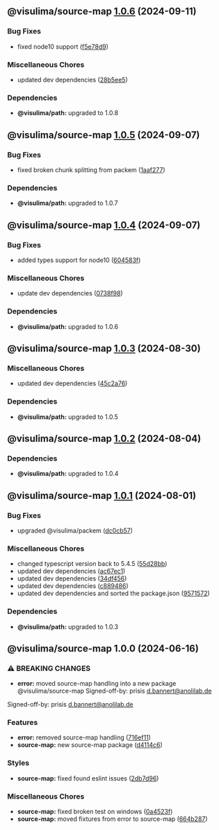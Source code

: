 ## @visulima/source-map [1.0.6](https://github.com/visulima/visulima/compare/@visulima/source-map@1.0.5...@visulima/source-map@1.0.6) (2024-09-11)

### Bug Fixes

* fixed node10 support ([f5e78d9](https://github.com/visulima/visulima/commit/f5e78d9bff8fd603967666598b34f9338a8726b5))

### Miscellaneous Chores

* updated dev dependencies ([28b5ee5](https://github.com/visulima/visulima/commit/28b5ee5c805ca8868536418829cde7ba8c5bb8dd))


### Dependencies

* **@visulima/path:** upgraded to 1.0.8

## @visulima/source-map [1.0.5](https://github.com/visulima/visulima/compare/@visulima/source-map@1.0.4...@visulima/source-map@1.0.5) (2024-09-07)

### Bug Fixes

* fixed broken chunk splitting from packem ([1aaf277](https://github.com/visulima/visulima/commit/1aaf27779292d637923c5f8a220e18606e78caa2))


### Dependencies

* **@visulima/path:** upgraded to 1.0.7

## @visulima/source-map [1.0.4](https://github.com/visulima/visulima/compare/@visulima/source-map@1.0.3...@visulima/source-map@1.0.4) (2024-09-07)

### Bug Fixes

* added types support for node10 ([604583f](https://github.com/visulima/visulima/commit/604583fa3c24b950fafad45d17e7a1333040fd76))

### Miscellaneous Chores

* update dev dependencies ([0738f98](https://github.com/visulima/visulima/commit/0738f9810478bb215ce4b2571dc8874c4c503089))


### Dependencies

* **@visulima/path:** upgraded to 1.0.6

## @visulima/source-map [1.0.3](https://github.com/visulima/visulima/compare/@visulima/source-map@1.0.2...@visulima/source-map@1.0.3) (2024-08-30)

### Miscellaneous Chores

* updated dev dependencies ([45c2a76](https://github.com/visulima/visulima/commit/45c2a76bc974ecb2c6b172c3af03373d4cc6a5ce))


### Dependencies

* **@visulima/path:** upgraded to 1.0.5

## @visulima/source-map [1.0.2](https://github.com/visulima/visulima/compare/@visulima/source-map@1.0.1...@visulima/source-map@1.0.2) (2024-08-04)


### Dependencies

* **@visulima/path:** upgraded to 1.0.4

## @visulima/source-map [1.0.1](https://github.com/visulima/visulima/compare/@visulima/source-map@1.0.0...@visulima/source-map@1.0.1) (2024-08-01)

### Bug Fixes

* upgraded @visulima/packem ([dc0cb57](https://github.com/visulima/visulima/commit/dc0cb5701b30f3f81404346c909fd4daf891b894))

### Miscellaneous Chores

* changed typescript version back to 5.4.5 ([55d28bb](https://github.com/visulima/visulima/commit/55d28bbdc103718d19f844034b38a0e8e5af798a))
* updated dev dependencies ([ac67ec1](https://github.com/visulima/visulima/commit/ac67ec1bcba16175d225958e318199f60b10d179))
* updated dev dependencies ([34df456](https://github.com/visulima/visulima/commit/34df4569f2fc074823a406c44a131c8fbae2b147))
* updated dev dependencies ([c889486](https://github.com/visulima/visulima/commit/c889486f8980741f459b993648c1b6d0815e3d66))
* updated dev dependencies and sorted the package.json ([9571572](https://github.com/visulima/visulima/commit/95715725a8ed053ca24fd1405a55205c79342ecb))


### Dependencies

* **@visulima/path:** upgraded to 1.0.3

## @visulima/source-map 1.0.0 (2024-06-16)

### ⚠ BREAKING CHANGES

* **error:** moved source-map handling into a new package @visulima/source-map
Signed-off-by: prisis <d.bannert@anolilab.de>

Signed-off-by: prisis <d.bannert@anolilab.de>

### Features

* **error:** removed source-map handling ([716ef11](https://github.com/visulima/visulima/commit/716ef11a054fd9405f58ba448a868054b5368b50))
* **source-map:** new source-map package ([d4114c6](https://github.com/visulima/visulima/commit/d4114c6e7cd73bacf14ba7d8df509507d8daa3ee))

### Styles

* **source-map:** fixed found eslint issues ([2db7d96](https://github.com/visulima/visulima/commit/2db7d9673a64c17756ea9886463503396966c385))

### Miscellaneous Chores

* **source-map:** fixed broken test on windows ([0a4523f](https://github.com/visulima/visulima/commit/0a4523f0ce5924ad52acf334945e4a91a960c7fa))
* **source-map:** moved fixtures from error to source-map ([664b287](https://github.com/visulima/visulima/commit/664b2870d4405fb27b65f7dc264b89f1bf29306d))
